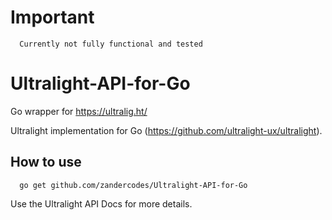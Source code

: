 # Important
      Currently not fully functional and tested

# Ultralight-API-for-Go
Go wrapper for https://ultralig.ht/

Ultralight implementation for Go (https://github.com/ultralight-ux/ultralight).

## How to use

      go get github.com/zandercodes/Ultralight-API-for-Go

Use the Ultralight API Docs for more details.
